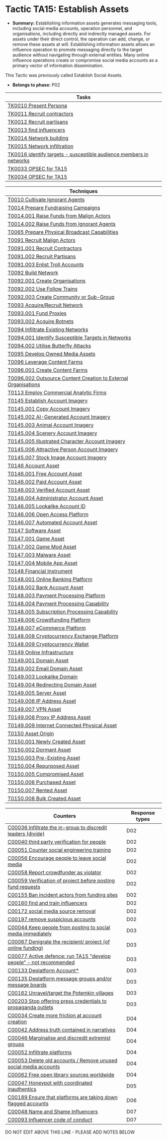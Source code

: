 # Tactic TA15: Establish Assets

* **Summary:** Establishing information assets generates messaging tools, including social media accounts, operation personnel, and organisations, including directly and indirectly managed assets. For assets under their direct control, the operation can add, change, or remove these assets at will. Establishing information assets allows an influence operation to promote messaging directly to the target audience without navigating through external entities. Many online influence operations create or compromise social media accounts as a primary vector of information dissemination.

This Tactic was previously called Establish Social Assets.

* **Belongs to phase:** P02



| Tasks |
| ----- |
| [TK0010 Present Persona](../../generated_pages/tasks/TK0010.md) |
| [TK0011 Recruit contractors](../../generated_pages/tasks/TK0011.md) |
| [TK0012 Recruit partisans](../../generated_pages/tasks/TK0012.md) |
| [TK0013 find influencers](../../generated_pages/tasks/TK0013.md) |
| [TK0014 Network building](../../generated_pages/tasks/TK0014.md) |
| [TK0015 Network infiltration](../../generated_pages/tasks/TK0015.md) |
| [TK0016 identify targets - susceptible audience members in networks](../../generated_pages/tasks/TK0016.md) |
| [TK0033 OPSEC for TA15](../../generated_pages/tasks/TK0033.md) |
| [TK0034 OPSEC for TA15](../../generated_pages/tasks/TK0034.md) |



| Techniques |
| ---------- |
| [T0010 Cultivate Ignorant Agents](../../generated_pages/techniques/T0010.md) |
| [T0014 Prepare Fundraising Campaigns](../../generated_pages/techniques/T0014.md) |
| [T0014.001 Raise Funds from Malign Actors](../../generated_pages/techniques/T0014.001.md) |
| [T0014.002 Raise Funds from Ignorant Agents](../../generated_pages/techniques/T0014.002.md) |
| [T0065 Prepare Physical Broadcast Capabilities](../../generated_pages/techniques/T0065.md) |
| [T0091 Recruit Malign Actors](../../generated_pages/techniques/T0091.md) |
| [T0091.001 Recruit Contractors](../../generated_pages/techniques/T0091.001.md) |
| [T0091.002 Recruit Partisans](../../generated_pages/techniques/T0091.002.md) |
| [T0091.003 Enlist Troll Accounts](../../generated_pages/techniques/T0091.003.md) |
| [T0092 Build Network](../../generated_pages/techniques/T0092.md) |
| [T0092.001 Create Organisations](../../generated_pages/techniques/T0092.001.md) |
| [T0092.002 Use Follow Trains](../../generated_pages/techniques/T0092.002.md) |
| [T0092.003 Create Community or Sub-Group](../../generated_pages/techniques/T0092.003.md) |
| [T0093 Acquire/Recruit Network](../../generated_pages/techniques/T0093.md) |
| [T0093.001 Fund Proxies](../../generated_pages/techniques/T0093.001.md) |
| [T0093.002 Acquire Botnets](../../generated_pages/techniques/T0093.002.md) |
| [T0094 Infiltrate Existing Networks](../../generated_pages/techniques/T0094.md) |
| [T0094.001 Identify Susceptible Targets in Networks](../../generated_pages/techniques/T0094.001.md) |
| [T0094.002 Utilise Butterfly Attacks](../../generated_pages/techniques/T0094.002.md) |
| [T0095 Develop Owned Media Assets](../../generated_pages/techniques/T0095.md) |
| [T0096 Leverage Content Farms](../../generated_pages/techniques/T0096.md) |
| [T0096.001 Create Content Farms](../../generated_pages/techniques/T0096.001.md) |
| [T0096.002 Outsource Content Creation to External Organisations](../../generated_pages/techniques/T0096.002.md) |
| [T0113 Employ Commercial Analytic Firms](../../generated_pages/techniques/T0113.md) |
| [T0145 Establish Account Imagery](../../generated_pages/techniques/T0145.md) |
| [T0145.001 Copy Account Imagery](../../generated_pages/techniques/T0145.001.md) |
| [T0145.002 AI-Generated Account Imagery](../../generated_pages/techniques/T0145.002.md) |
| [T0145.003 Animal Account Imagery](../../generated_pages/techniques/T0145.003.md) |
| [T0145.004 Scenery Account Imagery](../../generated_pages/techniques/T0145.004.md) |
| [T0145.005 Illustrated Character Account Imagery](../../generated_pages/techniques/T0145.005.md) |
| [T0145.006 Attractive Person Account Imagery](../../generated_pages/techniques/T0145.006.md) |
| [T0145.007 Stock Image Account Imagery](../../generated_pages/techniques/T0145.007.md) |
| [T0146 Account Asset](../../generated_pages/techniques/T0146.md) |
| [T0146.001 Free Account Asset](../../generated_pages/techniques/T0146.001.md) |
| [T0146.002 Paid Account Asset](../../generated_pages/techniques/T0146.002.md) |
| [T0146.003 Verified Account Asset](../../generated_pages/techniques/T0146.003.md) |
| [T0146.004 Administrator Account Asset](../../generated_pages/techniques/T0146.004.md) |
| [T0146.005 Lookalike Account ID](../../generated_pages/techniques/T0146.005.md) |
| [T0146.006 Open Access Platform](../../generated_pages/techniques/T0146.006.md) |
| [T0146.007 Automated Account Asset](../../generated_pages/techniques/T0146.007.md) |
| [T0147 Software Asset](../../generated_pages/techniques/T0147.md) |
| [T0147.001 Game Asset](../../generated_pages/techniques/T0147.001.md) |
| [T0147.002 Game Mod Asset](../../generated_pages/techniques/T0147.002.md) |
| [T0147.003 Malware Asset](../../generated_pages/techniques/T0147.003.md) |
| [T0147.004 Mobile App Asset](../../generated_pages/techniques/T0147.004.md) |
| [T0148 Financial Instrument](../../generated_pages/techniques/T0148.md) |
| [T0148.001 Online Banking Platform](../../generated_pages/techniques/T0148.001.md) |
| [T0148.002 Bank Account Asset](../../generated_pages/techniques/T0148.002.md) |
| [T0148.003 Payment Processing Platform](../../generated_pages/techniques/T0148.003.md) |
| [T0148.004 Payment Processing Capability](../../generated_pages/techniques/T0148.004.md) |
| [T0148.005 Subscription Processing Capability](../../generated_pages/techniques/T0148.005.md) |
| [T0148.006 Crowdfunding Platform](../../generated_pages/techniques/T0148.006.md) |
| [T0148.007 eCommerce Platform](../../generated_pages/techniques/T0148.007.md) |
| [T0148.008 Cryptocurrency Exchange Platform](../../generated_pages/techniques/T0148.008.md) |
| [T0148.009 Cryptocurrency Wallet](../../generated_pages/techniques/T0148.009.md) |
| [T0149 Online Infrastructure](../../generated_pages/techniques/T0149.md) |
| [T0149.001 Domain Asset](../../generated_pages/techniques/T0149.001.md) |
| [T0149.002 Email Domain Asset](../../generated_pages/techniques/T0149.002.md) |
| [T0149.003 Lookalike Domain](../../generated_pages/techniques/T0149.003.md) |
| [T0149.004 Redirecting Domain Asset](../../generated_pages/techniques/T0149.004.md) |
| [T0149.005 Server Asset](../../generated_pages/techniques/T0149.005.md) |
| [T0149.006 IP Address Asset](../../generated_pages/techniques/T0149.006.md) |
| [T0149.007 VPN Asset](../../generated_pages/techniques/T0149.007.md) |
| [T0149.008 Proxy IP Address Asset](../../generated_pages/techniques/T0149.008.md) |
| [T0149.009 Internet Connected Physical Asset](../../generated_pages/techniques/T0149.009.md) |
| [T0150 Asset Origin](../../generated_pages/techniques/T0150.md) |
| [T0150.001 Newly Created Asset](../../generated_pages/techniques/T0150.001.md) |
| [T0150.002 Dormant Asset](../../generated_pages/techniques/T0150.002.md) |
| [T0150.003 Pre-Existing Asset](../../generated_pages/techniques/T0150.003.md) |
| [T0150.004 Repurposed Asset](../../generated_pages/techniques/T0150.004.md) |
| [T0150.005 Compromised Asset](../../generated_pages/techniques/T0150.005.md) |
| [T0150.006 Purchased Asset](../../generated_pages/techniques/T0150.006.md) |
| [T0150.007 Rented Asset](../../generated_pages/techniques/T0150.007.md) |
| [T0150.008 Bulk Created Asset](../../generated_pages/techniques/T0150.008.md) |



| Counters | Response types |
| -------- | -------------- |
| [C00036 Infiltrate the in-group to discredit leaders (divide)](../../generated_pages/counters/C00036.md) | D02 |
| [C00040 third party verification for people](../../generated_pages/counters/C00040.md) | D02 |
| [C00051 Counter social engineering training](../../generated_pages/counters/C00051.md) | D02 |
| [C00056 Encourage people to leave social media](../../generated_pages/counters/C00056.md) | D02 |
| [C00058 Report crowdfunder as violator](../../generated_pages/counters/C00058.md) | D02 |
| [C00059 Verification of project before posting fund requests](../../generated_pages/counters/C00059.md) | D02 |
| [C00155 Ban incident actors from funding sites](../../generated_pages/counters/C00155.md) | D02 |
| [C00160 find and train influencers](../../generated_pages/counters/C00160.md) | D02 |
| [C00172 social media source removal](../../generated_pages/counters/C00172.md) | D02 |
| [C00197 remove suspicious accounts](../../generated_pages/counters/C00197.md) | D02 |
| [C00044 Keep people from posting to social media immediately](../../generated_pages/counters/C00044.md) | D03 |
| [C00067 Denigrate the recipient/ project (of online funding)](../../generated_pages/counters/C00067.md) | D03 |
| [C00077 Active defence: run TA15 "develop people” - not recommended](../../generated_pages/counters/C00077.md) | D03 |
| [C00133 Deplatform Account*](../../generated_pages/counters/C00133.md) | D03 |
| [C00135 Deplatform message groups and/or message boards](../../generated_pages/counters/C00135.md) | D03 |
| [C00162 Unravel/target the Potemkin villages](../../generated_pages/counters/C00162.md) | D03 |
| [C00203 Stop offering press credentials to propaganda outlets](../../generated_pages/counters/C00203.md) | D03 |
| [C00034 Create more friction at account creation](../../generated_pages/counters/C00034.md) | D04 |
| [C00042 Address truth contained in narratives](../../generated_pages/counters/C00042.md) | D04 |
| [C00046 Marginalise and discredit extremist groups](../../generated_pages/counters/C00046.md) | D04 |
| [C00052 Infiltrate platforms](../../generated_pages/counters/C00052.md) | D04 |
| [C00053 Delete old accounts / Remove unused social media accounts](../../generated_pages/counters/C00053.md) | D04 |
| [C00062 Free open library sources worldwide](../../generated_pages/counters/C00062.md) | D04 |
| [C00047 Honeypot with coordinated inauthentics](../../generated_pages/counters/C00047.md) | D05 |
| [C00189 Ensure that platforms are taking down flagged accounts](../../generated_pages/counters/C00189.md) | D06 |
| [C00048 Name and Shame Influencers](../../generated_pages/counters/C00048.md) | D07 |
| [C00093 Influencer code of conduct](../../generated_pages/counters/C00093.md) | D07 |


DO NOT EDIT ABOVE THIS LINE - PLEASE ADD NOTES BELOW